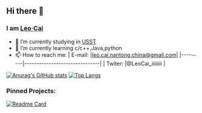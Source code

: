 ## Hi there 👋
### I am [Leo·Cai](https://github.com/what-is-me)
<!--
**what-is-me/what-is-me** is a ✨ _special_ ✨ repository because its `README.md` (this file) appears on your GitHub profile.

Here are some ideas to get you started:
-->
- 🔭 I’m currently studying in [USST](https://www.usst.edu.cn/)
- 🌱 I’m currently learning c/c++,Java,python
- 📫 How to reach me: 
  | E-mail: |leo.cai.nantong.china@gmail.com|
  |---------|-------------------------------|
  | Twiter: |@LeoCai_iiiiiiii               |
<!--
- 👯 I’m looking to collaborate on ...
- 🤔 I’m looking for help with ...
- 💬 Ask me about ...
- 📫 How to reach me: ...
- 😄 Pronouns: ...
- ⚡ Fun fact: ...
-->

[![Anurag's GitHub stats](https://github-readme-stats.vercel.app/api?username=what-is-me&show_icons=true&theme=onedark)](https://github.com/anuraghazra/github-readme-stats)
[![Top Langs](https://github-readme-stats.vercel.app/api/top-langs/?username=what-is-me&layout=compact&theme=onedark)](https://github.com/anuraghazra/github-readme-stats)
<br>
### Pinned Projects:
[![Readme Card](https://github-readme-stats.vercel.app/api/pin/?username=what-is-me&repo=wordlisttranslate&theme=onedark)](https://github.com/anuraghazra/github-readme-stats)
